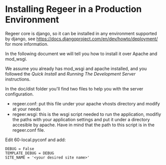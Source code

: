Installing Regeer in a Production Environment
==============================================

Regeer core is django, so it can be installed in any environment supported by django,
see https://docs.djangoproject.com/en/dev/howto/deployment/ for more information.

In the following document we will tell you how to install it over Apache and mod_wsgi.

We assume you already has mod_wsgi and apache installed, and you followed the *Quick Install*
and *Running The Development Server* instructions.

In the doc/dist folder you'll find two files to help you with the server configuration.

* regeer.conf: put this file under your apache vhosts directory and modify at your needs
* regeer.wsgi: this is the wsgi script needed to run the application, modifiy the paths
  with your application settings and put it under a directory accesible by apache.
  Have in mind that the path to this script is in the regeer.conf file.

Edit 60-local.pyconf and add:

    DEBUG = False
    TEMPLATE_DEBUG = DEBUG
    SITE_NAME = '<your desired site name>'


 



